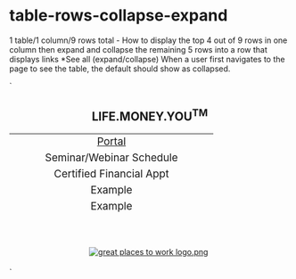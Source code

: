 # table-rows-collapse-expand
1 table/1 column/9 rows total - How to display the top 4 out of 9 rows in one column then expand and collapse the remaining 5 rows into a row that displays links *See all (expand/collapse)
When a user first navigates to the page to see the table, the default should show as collapsed.

`<h2 style="text-align: center;">
   <span class="ms-rteForeColor-6"><strong>LIFE.MONEY.YOU</strong><sup class="ms-rteFontSize-3">TM</sup></span></h2>
<table class="ms-rteTable-7" cellspacing="0" style="width: 101.41%; height: 152px;">
   <tbody>
      <tr class="ms-rteTableEvenRow-7" style="text-align: center;">
         <td class="ms-rteTableEvenCol-7" style="width: 100%;">
            <span style="font-size: 14pt;"><a href="https://www.bcu.org/Financial-Well-Being/My-LMY">​<span class="ms-rteFontFace-13" style="font-size: 14pt;">Portal</span></a></span></td>
      </tr>
      <tr class="ms-rteTableOddRow-7" style="text-align: center;">
         <td class="ms-rteTableEvenCol-7" rowspan="1" style="width: 100%;">
            <font class="ms-rteFontFace-13" style="font-size: 14pt;">Seminar/Webinar Schedule</font></td>
      </tr>
      <tr class="ms-rteTableEvenRow-7" style="text-align: center;">
         <td class="ms-rteTableEvenCol-7" rowspan="1" style="width: 100%;">
            <font class="ms-rteFontFace-13" style="font-size: 14pt;">Certified Financial Appt</font></td>
      </tr>
      <tr class="ms-rteTableOddRow-7" style="text-align: center;">
         <td class="ms-rteTableEvenCol-7" rowspan="1" style="width: 100%;">
            <span class="ms-rteFontFace-13" style="font-size: 14pt;">Example​​</span></td>
      </tr>
      <tr class="ms-rteTableEvenRow-7" style="text-align: center;">
         <td class="ms-rteTableEvenCol-7" rowspan="1" style="width: 100%; height: 14px;">
            <span class="ms-rteFontFace-13" style="font-size: 14pt;">​Example​</span></td>
      </tr>
      <tr class="ms-rteTableOddRow-7" style="text-align: center;">
         <td class="ms-rteTableEvenCol-7" rowspan="1" style="width: 100%;">
            <span class="ms-rteFontFace-13" style="font-size: 14pt;">​Example​</span></td>
      </tr>
      <tr class="ms-rteTableEvenRow-7" style="text-align: center;">
         <td class="ms-rteTableEvenCol-7" style="width: 100%;">
            <span class="ms-rteFontFace-13" style="font-size: 14pt;">Example​​</span></td>
      </tr>
      <tr class="ms-rteTableOddRow-7" style="text-align: center;">
         <td class="ms-rteTableEvenCol-7" style="width: 100%;">
            <span class="ms-rteFontFace-13 ms-rteFontSize-3" style="font-size: 14pt;">​Example​</span></td>
      </tr>
      <tr class="ms-rteTableFooterRow-7">
         <td class="ms-rteTableFooterEvenCol-7" style="width: 100%; height: 1px;">
            <ul dir="ltr">
               <ul>
                  <ul>
                     <ul>
                        <li>
                           <div style="text-align: left; margin-right: 0px;">
                              <span class="ms-rteFontFace-13" style="font-size: 15pt;">​<em>See all (expand/collapse)</em></span></div>
                        </li>
                     </ul>
                  </ul>
               </ul>
            </ul>
         </td>
      </tr>
   </tbody>
</table>
<p style="text-align: center;">&#160;</p>
<p style="text-align: center;">
   <a href="https://www.greatplacetowork.com/"><img alt="great places to work logo.png" src="/sites/Departments/hr/bcutotalrewards/PublishingImages/Pages/default/great%20places%20to%20work%20logo.png" style="margin: 5px;"/></a>&#160;</p>`
